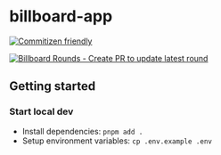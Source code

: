 # billboard-app

[![Commitizen friendly](https://img.shields.io/badge/commitizen-friendly-brightgreen.svg)](http://commitizen.github.io/cz-cli/)

[![Billboard Rounds - Create PR to update latest round](https://github.com/thematters/billboard-app/actions/workflows/checkin-assets.yaml/badge.svg)](https://github.com/thematters/billboard-app/actions/workflows/checkin-assets.yaml)

## Getting started

### Start local dev

- Install dependencies: `pnpm add .`
- Setup environment variables: `cp .env.example .env`
